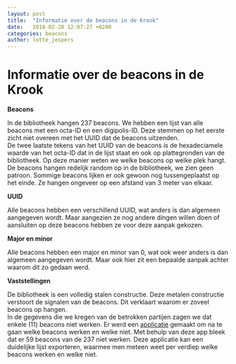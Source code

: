 ```yaml
---
layout: post
title:  "Informatie over de beacons in de Krook"
date:   2018-02-28 12:07:27 +0200
categories: beacons
author: lotte_jespers
---
```

# Informatie over de beacons in de Krook

<b>Beacons</b>
<p>In de bibliotheek hangen 237 beacons. 
We hebben een lijst van alle beacons met een octa-ID en een digipolis-ID. Deze stemmen op het eerste zicht niet overeen met het UUID dat de beacons uitzenden. <br>
De twee laatste tekens van het UUID van de beacons is de hexadeciamele waarde van het octa-ID dat in de lijst staat en ook op plattegronden van de bibliotheek. Op deze manier weten we welke beacons op welke plek hangt. <br>
De beacons hangen redelijk random op in de bibliotheek, we zien geen patroon. Sommige beacons lijken er ook gewoon nog tussengeplaatst op het einde. Ze hangen ongeveer op een afstand van 3 meter van elkaar.</p>

<b>UUID</b>
<p>Alle beacons hebben een verschillend UUID, wat anders is dan algemeen aangegeven wordt. Maar aangezien ze nog andere dingen willen doen of aansluiten op deze beacons hebben ze voor deze aanpak gekozen.</p>

<b>Major en minor</b>
<p>Alle beacons hebben een major en minor van 0, wat ook weer anders is dan algemeen aangegeven wordt. Maar ook hier zit een bepaalde aanpak achter waarom dit zo gedaan werd.</p>

<b>Vaststellingen</b> 
<p>De bibliotheek is een volledig stalen constructie. Deze metalen constructie verstoort de signalen van de beacons. Dit verklaart waarom er zoveel beacons op hangen. <br>
In de gegevens die we kregen van de betrokken partijen zagen we dat enkele (11) beacons niet werken. Er werd een <a href="https://lotteje.github.io/beaconblog/android/2018/03/21/werkende-beacons.html">applicatie</a> gemaakt om na te gaan welke beacons werken en welke niet. Met behulp van deze app bleek dat er 59 beacons van de 237 niet werken. Deze applicatie kan een duidelijke lijst exporteren, waarmee men meteen weet per verdiep welke beacons werken en welke niet.
 </p>  
